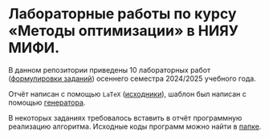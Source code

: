 # Лабораторные работы по курсу «Методы оптимизации» в НИЯУ МИФИ.

В данном репозитории приведены 10 лабораторных работ ([формулировки заданий](./Задания/)) осеннего семестра 2024/2025 учебного года.

Отчёт написан с помощью `LaTeX` ([исходники](./src)), шаблон был написан с помощью [генератора](https://github.com/retrobannerS/latex_template_generator).

В некоторых заданиях требовалось вставить в отчёт программную реализацию алгоритма. Исходные коды программ можно найти в [папке](./python).